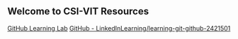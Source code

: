 ## Welcome to CSI-VIT Resources

[GitHub Learning Lab](https://lab.github.com/)
[GitHub - LinkedInLearning/learning-git-github-2421501](https://github.com/LinkedInLearning/learning-git-github-2421501)
